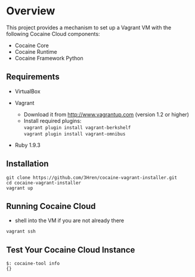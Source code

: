 # Overview

This project provides a mechanism to set up a Vagrant VM with the following Cocaine Cloud components:

* Cocaine Core
* Cocaine Runtime
* Cocaine Framework Python


## Requirements

* VirtualBox

* Vagrant
    - Download it from http://www.vagrantup.com (version 1.2 or higher)
    - Install required plugins:  
     `vagrant plugin install vagrant-berkshelf`  
     `vagrant plugin install vagrant-omnibus`
     
* Ruby 1.9.3


## Installation

```
git clone https://github.com/3Hren/cocaine-vagrant-installer.git
cd cocaine-vagrant-installer
vagrant up
```


## Running Cocaine Cloud

* shell into the VM if you are not already there
```
vagrant ssh
```


## Test Your Cocaine Cloud Instance

```
$: cocaine-tool info
{}
```
